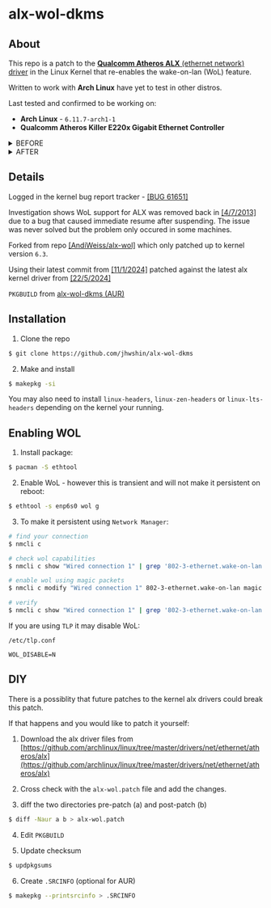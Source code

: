 # alx-wol-dkms

## About

This repo is a patch to the  [__Qualcomm Atheros ALX__ (ethernet network) driver](https://github.com/archlinux/linux/tree/master/drivers/net/ethernet/atheros/alx) in the Linux Kernel that re-enables the wake-on-lan (WoL) feature.

Written to work with __Arch Linux__ have yet to test in other distros.

Last tested and confirmed to be working on:

- __Arch Linux__ - `6.11.7-arch1-1`
- __Qualcomm Atheros Killer E220x Gigabit Ethernet Controller__


<details>
<summary>BEFORE</summary>

```yaml
$ ethtool enp6s0

Settings for enp6s0:
	Supported ports: [ TP ]
	Supported link modes:   10baseT/Half 10baseT/Full
	                        100baseT/Half 100baseT/Full
	                        1000baseT/Full
	Supported pause frame use: Symmetric Receive-only
	Supports auto-negotiation: Yes
	Supported FEC modes: Not reported
	Advertised link modes:  10baseT/Half 10baseT/Full
	                        100baseT/Half 100baseT/Full
	                        1000baseT/Full
	Advertised pause frame use: Symmetric
	Advertised auto-negotiation: Yes
	Advertised FEC modes: Not reported
	Speed: 1000Mb/s
	Duplex: Full
	Auto-negotiation: on
	Port: Twisted Pair
	PHYAD: 0
	Transceiver: internal
	MDI-X: Unknown
        Current message level: 0x000060e4 (24804)
                               link ifup rx_err tx_err hw wol
	Link detected: yes
```
</details>


<details>
<summary>AFTER</summary>

```yaml
$ ethtool enp6s0

Settings for enp6s0:
	Supported ports: [ TP ]
	Supported link modes:   10baseT/Half 10baseT/Full
	                        100baseT/Half 100baseT/Full
	                        1000baseT/Full
	Supported pause frame use: Symmetric Receive-only
	Supports auto-negotiation: Yes
	Supported FEC modes: Not reported
	Advertised link modes:  10baseT/Half 10baseT/Full
	                        100baseT/Half 100baseT/Full
	                        1000baseT/Full
	Advertised pause frame use: Symmetric
	Advertised auto-negotiation: Yes
	Advertised FEC modes: Not reported
	Speed: 1000Mb/s
	Duplex: Full
	Auto-negotiation: on
	Port: Twisted Pair
	PHYAD: 0
	Transceiver: internal
	MDI-X: Unknown
	Supports Wake-on: pg
	Wake-on: pg
        Current message level: 0x000060e4 (24804)
                               link ifup rx_err tx_err hw wol
	Link detected: yes

# p = physical activity
# g = magic packet
```
</details>

## Details

Logged in the kernel bug report tracker - [[BUG 61651]](https://bugzilla.kernel.org/show_bug.cgi?id=61651)

Investigation shows WoL support for ALX was removed back in [[4/7/2013]](https://github.com/archlinux/linux/commit/bc2bebe8de8ed4ba6482c9cc370b0dd72ffe8cd2) due to a bug that caused immediate resume after suspending. The issue was never solved but the problem only occured in some machines.

Forked from repo [[AndiWeiss/alx-wol]](https://github.com/AndiWeiss/alx-wol) which only patched up to kernel version `6.3`.

Using their latest commit from [[11/1/2024]](https://github.com/AndiWeiss/alx-wol/commit/6f4408bebc18a47a6fee9479eee3cc9c99b2d0e1) patched against the latest alx kernel driver from [[22/5/2024]](https://github.com/archlinux/linux/commit/f0bae243b2bcf2b160ae547463bf542762beef8f)

`PKGBUILD` from [alx-wol-dkms (AUR)](https://aur.archlinux.org/packages/alx-wol-dkms)


## Installation

1. Clone the repo
```bash
$ git clone https://github.com/jhwshin/alx-wol-dkms
```

2. Make and install
```bash
$ makepkg -si
```

You may also need to install `linux-headers`, `linux-zen-headers` or `linux-lts-headers` depending on the kernel your running.

## Enabling WOL

1. Install package:

```bash
$ pacman -S ethtool
```

2. Enable WoL - however this is transient and will not make it persistent on reboot:

```bash
$ ethtool -s enp6s0 wol g
```

3. To make it persistent using `Network Manager`:

```bash
# find your connection
$ nmcli c

# check wol capabilities
$ nmcli c show "Wired connection 1" | grep '802-3-ethernet.wake-on-lan'

# enable wol using magic packets
$ nmcli c modify "Wired connection 1" 802-3-ethernet.wake-on-lan magic

# verify
$ nmcli c show "Wired connection 1" | grep '802-3-ethernet.wake-on-lan'
```

If you are using `TLP` it may disable WoL:

`/etc/tlp.conf`
```
WOL_DISABLE=N
```

## DIY

There is a possiblity that future patches to the kernel alx drivers could break this patch.

If that happens and you would like to patch it yourself:

1. Download the alx driver files from [https://github.com/archlinux/linux/tree/master/drivers/net/ethernet/atheros/alx](https://github.com/archlinux/linux/tree/master/drivers/net/ethernet/atheros/alx)

2. Cross check with the `alx-wol.patch` file and add the changes.

3. diff the two directories pre-patch (a) and post-patch (b)

```bash
$ diff -Naur a b > alx-wol.patch
```

4. Edit `PKGBUILD`

5. Update checksum

```bash
$ updpkgsums
```

6. Create `.SRCINFO` (optional for AUR)

```bash
$ makepkg --printsrcinfo > .SRCINFO
```